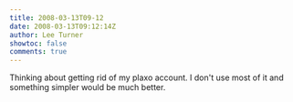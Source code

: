 ```yaml
---
title: 2008-03-13T09-12
date: 2008-03-13T09:12:14Z
author: Lee Turner
showtoc: false
comments: true
---
```


Thinking about getting rid of my plaxo account.  I don't use most of it and something simpler would be much better.

